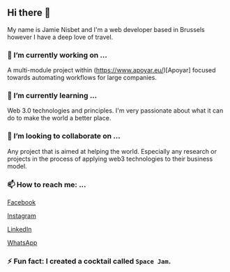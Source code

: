 ## Hi there 👋

My name is Jamie Nisbet and I'm a web developer based in Brussels however I have a deep love of travel.

### 🔭 I’m currently working on ... 
A multi-module project within (https://www.apoyar.eu/)[Apoyar] focused towards automating workflows for large companies.

### 🌱 I’m currently learning ... 
Web 3.0 technologies and principles. I'm very passionate about what it can do to make the world a better place.

### 👯 I’m looking to collaborate on ... 
Any project that is aimed at helping the world. Especially any research or projects in the process of applying web3 technologies to their business model. 

### 📫 How to reach me: ... 
[Facebook](https://www.facebook.com/jamie.nisbet.146)

[Instagram](https://www.instagram.com/jamienisbet1411/)

[LinkedIn](https://www.linkedin.com/in/jamienisbet/)

[WhatsApp](https://wa.me/32470882848)


### ⚡ Fun fact: I created a cocktail called `Space Jam`.

